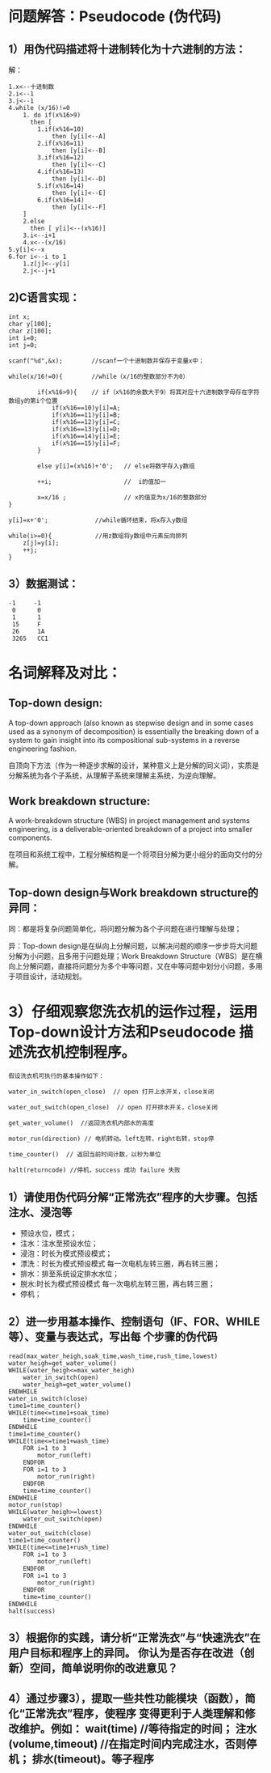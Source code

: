 # 问题解答：Pseudocode (伪代码)
## 1）用伪代码描述将十进制转化为十六进制的方法：
解：

    1.x<--十进制数
    2.i<--1
    3.j<--1
    4.while (x/16)!=0
        1. do if(x%16>9)
          then [
            1.if(x%16=10)
                then [y[i]<--A]
            2.if(x%16=11)
                then [y[i]<--B]
            3.if(x%16=12)
                then [y[i]<--C]
            4.if(x%16=13)
                then [y[i]<--D]
            5.if(x%16=14)
                then [y[i]<--E]
            6.if(x%16=14)
                then [y[i]<--F]
        ]
        2.else 
          then [ y[i]<--(x%16)]
        3.i<--i+1
        4.x<--(x/16)
    5.y[i]<--x
    6.for i<--i to 1
        1.z[j]<--y[i]
        2.j<--j+1 
## 2)C语言实现： 
    int x;
    char y[100];
    char z[100];
    int i=0;
    int j=0;

    scanf("%d",&x);        //scanf一个十进制数并保存于变量x中；

    while(x/16!=0){        //while（x/16的整数部分不为0）

            if(x%16>9){    // if（x%16的余数大于9）将其对应十六进制数字母存在字符数组y的第i个位置
                if(x%16==10)y[i]=A;
                if(x%16==11)y[i]=B;
                if(x%16==12)y[i]=C;
                if(x%16==13)y[i]=D;
                if(x%16==14)y[i]=E;
                if(x%16==15)y[i]=F;
            }

            else y[i]=(x%16)+'0';   // else将数字存入y数组

            ++i;                    //  i的值加一

            x=x/16 ;                // x的值变为x/16的整数部分
    }

    y[i]=x+'0';             //while循环结束，将x存入y数组

    while(i>=0){            //用z数组将y数组中元素反向排列
        z[j]=y[i];
        ++j;
    }
## 3）数据测试：
    -1     -1
     0      0  
     1      1
     15     F
     26     1A
     3265   CC1

# 名词解释及对比：
## Top-down design:

A top-down approach (also known as stepwise design and in some cases used as a synonym of decomposition) is essentially the breaking down of a system to gain insight into its compositional sub-systems in a reverse engineering fashion.

自顶向下方法（作为一种逐步求解的设计，某种意义上是分解的同义词），实质是分解系统为各个子系统，从理解子系统来理解主系统，为逆向理解。

## Work breakdown structure:

A work-breakdown structure (WBS) in project management and systems engineering, is a deliverable-oriented breakdown of a project into smaller components. 

在项目和系统工程中，工程分解结构是一个将项目分解为更小组分的面向交付的分解。

## Top-down design与Work breakdown structure的异同：
同：都是将复杂问题简单化，将问题分解为各个子问题在进行理解与处理；

异：Top-down design是在纵向上分解问题，以解决问题的顺序一步步将大问题分解为小问题，且多用于问题处理；Work Breakdown Structure（WBS）是在横向上分解问题，直接将问题分为多个中等问题，又在中等问题中划分小问题，多用于项目设计，活动规划。

# 3）仔细观察您洗衣机的运作过程，运用Top-down设计方法和Pseudocode 描述洗衣机控制程序。
    假设洗衣机可执行的基本操作如下：

    water_in_switch(open_close)  // open 打开上水开关，close关闭
    
    water_out_switch(open_close)  // open 打开排水开关，close关闭 
    
    get_water_volume()  //返回洗衣机内部水的高度

    motor_run(direction) // 电机转动。left左转，right右转，stop停
    
    time_counter()  // 返回当前时间计数，以秒为单位 
    
    halt(returncode) //停机，success 成功 failure 失败

## 1）请使用伪代码分解“正常洗衣”程序的大步骤。包括注水、浸泡等 
*  预设水位，模式；
* 注水：注水至预设水位；
* 浸泡：时长为模式预设模式；
* 漂洗：时长为模式预设模式
        每一次电机左转三圈，再右转三圈；
* 排水：排至系统设定排水水位；
* 脱水:时长为模式预设模式
        每一次电机左转三圈，再右转三圈；
* 停机；
## 2）进一步用基本操作、控制语句（IF、FOR、WHILE等）、变量与表达式，写出每 个步骤的伪代码 
    read(max_water_heigh,soak_time,wash_time,rush_time,lowest)
    water_heigh=get_water_volume()
    WHILE(water_heigh<=max_water_heigh)
        water_in_switch(open)
        water_heigh=get_water_volume()
    ENDWHILE
    water_in_switch(close)
    time1=time_counter()
    WHILE(time<=time1+soak_time)
        time=time_counter()
    ENDWHILE
    time1=time_counter()
    WHILE(time<=time1+wash_time)
        FOR i=1 to 3
            motor_run(left)
        ENDFOR
        FOR i=1 to 3
            motor_run(right)
        ENDFOR
        time=time_counter()
    ENDWHILE
    motor_run(stop)
    WHILE(water_heigh>=lowest)
        water_out_switch(open)
    ENDWHILE
    water_out_switch(close)
    time1=time_counter()
    WHILE(time<=time1+rush_time)
        FOR i=1 to 3
            motor_run(left)
        ENDFOR
        FOR i=1 to 3
            motor_run(right)
        ENDFOR
        time=time_counter()
    ENDWHILE
    halt(success) 

    

## 3）根据你的实践，请分析“正常洗衣”与“快速洗衣”在用户目标和程序上的异同。 你认为是否存在改进（创新）空间，简单说明你的改进意见？ 

## 4）通过步骤3），提取一些共性功能模块（函数），简化“正常洗衣”程序，使程序 变得更利于人类理解和修改维护。例如： wait(time) //等待指定的时间； 注水(volume,timeout) //在指定时间内完成注水，否则停机； 排水(timeout)。等子程序






